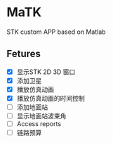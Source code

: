 # MaTK
STK custom APP based on Matlab

## Fetures

- [x] 显示STK 2D 3D 窗口
- [x] 添加卫星
- [x] 播放仿真动画
- [x] 播放仿真动画的时间控制
- [ ] 添加地面站
- [ ] 显示地面站波束角
- [ ] Access reports
- [ ] 链路预算
